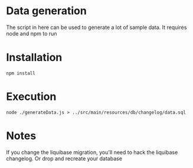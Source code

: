 # Data generation
The script in here can be used to generate a lot of sample data. It requires node and npm to run

# Installation
```shell
npm install
```

# Execution
```shell
node ./generateData.js > ../src/main/resources/db/changelog/data.sql
```

# Notes
If you change the liquibase migration, you'll need to hack the liquibase changelog. Or drop and recreate your database